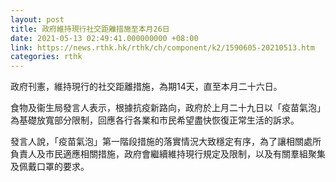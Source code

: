 ```yaml
---
layout: post
title: 政府維持現行社交距離措施至本月26日
date: 2021-05-13 02:49:41.000000000 +08:00
link: https://news.rthk.hk/rthk/ch/component/k2/1590605-20210513.htm
categories: rthk
---
```


政府刊憲，維持現行的社交距離措施，為期14天，直至本月二十六日。

食物及衞生局發言人表示，根據抗疫新路向，政府於上月二十九日以「疫苗氣泡」為基礎放寬部分限制，回應各行各業和市民希望盡快恢復正常生活的訴求。

發言人說，「疫苗氣泡」第一階段措施的落實情況大致穩定有序，為了讓相關處所負責人及市民適應相關措施，政府會繼續維持現行規定及限制，以及有關羣組聚集及佩戴口罩的要求。
